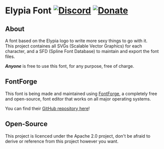 # Elypia Font [![Discord][discord-members]][discord] [![Donate][donate-shield]][elypia-donate]

## About
A font based on the Elypia logo to write more sexy things to go with it.  
This project containes all SVGs (Scalable Vector Graphics) for each character,
and a SFD (Spline Font Database) to maintain and export the font files.

**_Anyone_** is free to use this font, for any purpose, free of charge.

## FontForge
This font is being made and maintained using [FontForge][fontforge], a completely free and
open-source, font editor that works on all major operating systems.

You can find their [GitHub repository here][font-forge-git]!

## Open-Source
This project is licenced under the Apache 2.0 project, don't be afraid to derive or reference
from this project however you want.

[discord]: https://discord.gg/hprGMaM "Discord Invite"
[discord-members]: https://discordapp.com/api/guilds/184657525990359041/widget.png "Discord Shield"
[donate-shield]: https://img.shields.io/badge/Elypia-Donate-blueviolet "Donate Shield"
[elypia-donate]: https://elypia.org/donate "Donate to Elypia"
[fontforge]: https://fontforge.github.io/en-US/ "FontForge"
[font-forge-git]: https://github.com/fontforge "FontForge on GitHub"